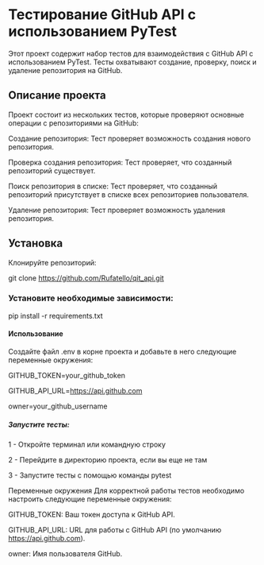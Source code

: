 # Тестирование GitHub API с использованием PyTest


Этот проект содержит набор тестов для взаимодействия с GitHub API с использованием PyTest. Тесты охватывают создание, проверку, поиск и удаление репозитория на GitHub.

## Описание проекта
Проект состоит из нескольких тестов, которые проверяют основные операции с репозиториями на GitHub:

Создание репозитория: Тест проверяет возможность создания нового репозитория.

Проверка создания репозитория: Тест проверяет, что созданный репозиторий существует.

Поиск репозитория в списке: Тест проверяет, что созданный репозиторий присутствует в списке всех репозиториев пользователя.

Удаление репозитория: Тест проверяет возможность удаления репозитория.

## Установка
Клонируйте репозиторий:

git clone https://github.com/Rufatello/qit_api.git

### Установите необходимые зависимости:

pip install -r requirements.txt
#### Использование
Создайте файл .env в корне проекта и добавьте в него следующие переменные окружения:

GITHUB_TOKEN=your_github_token

GITHUB_API_URL=https://api.github.com

owner=your_github_username

##### Запустите тесты:
1 - Откройте терминал или командную строку

2 - Перейдите в директорию проекта, если вы еще не там

3 - Запустите тесты с помощью команды pytest


Переменные окружения
Для корректной работы тестов необходимо настроить следующие переменные окружения:

GITHUB_TOKEN: Ваш токен доступа к GitHub API.

GITHUB_API_URL: URL для работы с GitHub API (по умолчанию https://api.github.com).

owner: Имя пользователя GitHub.
